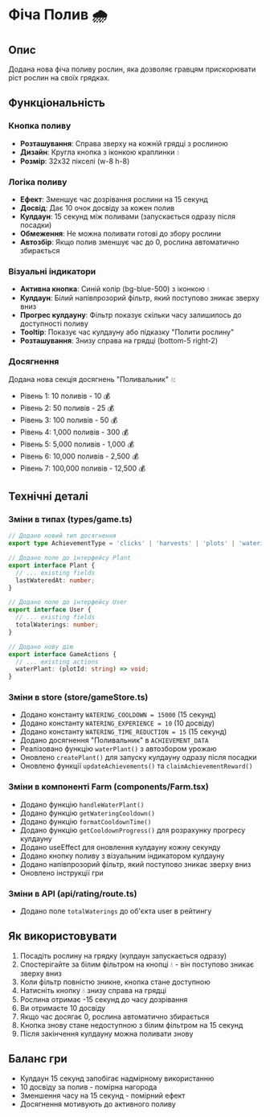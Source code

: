 # Фіча Полив 🌧️

## Опис
Додана нова фіча поливу рослин, яка дозволяє гравцям прискорювати ріст рослин на своїх грядках.

## Функціональність

### Кнопка поливу
- **Розташування**: Справа зверху на кожній грядці з рослиною
- **Дизайн**: Кругла кнопка з іконкою краплинки 💧
- **Розмір**: 32x32 пікселі (w-8 h-8)

### Логіка поливу
- **Ефект**: Зменшує час дозрівання рослини на 15 секунд
- **Досвід**: Дає 10 очок досвіду за кожен полив
- **Кулдаун**: 15 секунд між поливами (запускається одразу після посадки)
- **Обмеження**: Не можна поливати готові до збору рослини
- **Автозбір**: Якщо полив зменшує час до 0, рослина автоматично збирається

### Візуальні індикатори
- **Активна кнопка**: Синій колір (bg-blue-500) з іконкою 💧
- **Кулдаун**: Білий напівпрозорий фільтр, який поступово зникає зверху вниз
- **Прогрес кулдауну**: Фільтр показує скільки часу залишилось до доступності поливу
- **Tooltip**: Показує час кулдауну або підказку "Полити рослину"
- **Розташування**: Знизу справа на грядці (bottom-5 right-2)

### Досягнення
Додана нова секція досягнень "Поливальник" 💧:
- Рівень 1: 10 поливів - 10 💰
- Рівень 2: 50 поливів - 25 💰
- Рівень 3: 100 поливів - 50 💰
- Рівень 4: 1,000 поливів - 300 💰
- Рівень 5: 5,000 поливів - 1,000 💰
- Рівень 6: 10,000 поливів - 2,500 💰
- Рівень 7: 100,000 поливів - 12,500 💰

## Технічні деталі

### Зміни в типах (types/game.ts)
```typescript
// Додано новий тип досягнення
export type AchievementType = 'clicks' | 'harvests' | 'plots' | 'waterings';

// Додано поле до інтерфейсу Plant
export interface Plant {
  // ... existing fields
  lastWateredAt: number;
}

// Додано поле до інтерфейсу User
export interface User {
  // ... existing fields
  totalWaterings: number;
}

// Додано нову дію
export interface GameActions {
  // ... existing actions
  waterPlant: (plotId: string) => void;
}
```

### Зміни в store (store/gameStore.ts)
- Додано константу `WATERING_COOLDOWN = 15000` (15 секунд)
- Додано константу `WATERING_EXPERIENCE = 10` (10 досвіду)
- Додано константу `WATERING_TIME_REDUCTION = 15` (15 секунд)
- Додано досягнення "Поливальник" в `ACHIEVEMENT_DATA`
- Реалізовано функцію `waterPlant()` з автозбором урожаю
- Оновлено `createPlant()` для запуску кулдауну одразу після посадки
- Оновлено функції `updateAchievements()` та `claimAchievementReward()`

### Зміни в компоненті Farm (components/Farm.tsx)
- Додано функцію `handleWaterPlant()`
- Додано функцію `getWateringCooldown()`
- Додано функцію `formatCooldownTime()`
- Додано функцію `getCooldownProgress()` для розрахунку прогресу кулдауну
- Додано useEffect для оновлення кулдауну кожну секунду
- Додано кнопку поливу з візуальним індикатором кулдауну
- Додано напівпрозорий фільтр, який поступово зникає зверху вниз
- Оновлено інструкції гри

### Зміни в API (api/rating/route.ts)
- Додано поле `totalWaterings` до об'єкта user в рейтингу

## Як використовувати
1. Посадіть рослину на грядку (кулдаун запускається одразу)
2. Спостерігайте за білим фільтром на кнопці 💧 - він поступово зникає зверху вниз
3. Коли фільтр повністю зникне, кнопка стане доступною
4. Натисніть кнопку 💧 знизу справа на грядці
5. Рослина отримає -15 секунд до часу дозрівання
6. Ви отримаєте 10 досвіду
7. Якщо час досягає 0, рослина автоматично збирається
8. Кнопка знову стане недоступною з білим фільтром на 15 секунд
9. Після закінчення кулдауну можна поливати знову

## Баланс гри
- Кулдаун 15 секунд запобігає надмірному використанню
- 10 досвіду за полив - помірна нагорода
- Зменшення часу на 15 секунд - помірний ефект
- Досягнення мотивують до активного поливу
